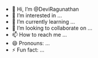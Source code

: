 - 👋 Hi, I’m @DeviRagunathan
- 👀 I’m interested in ...
- 🌱 I’m currently learning ...
- 💞️ I’m looking to collaborate on ...
- 📫 How to reach me ...
- 😄 Pronouns: ...
- ⚡ Fun fact: ...

<!---
DeviRagunathan/DeviRagunathan is a ✨ special ✨ repository because its `README.md` (this file) appears on your GitHub profile.
You can click the Preview link to take a look at your changes.
--->

